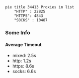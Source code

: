 
```mermaid
pie title 34413 Proxies in list
    "HTTP" : 22825
    "HTTPS": 4843
    "SOCKS" : 10487
```

### Some Info
#### Average Timeout

- mixed: 2.5s
- http: 1.2s
- https: 8.6s
- socks: 6.6s